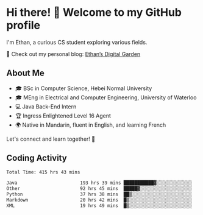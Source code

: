 # Hi there! 👋 Welcome to my GitHub profile  

I'm Ethan, a curious CS student exploring various fields.  

📌 Check out my personal blog: [Ethan’s Digital Garden](https://fortii2.github.io/)  

## About Me  
- 🎓 BSc in Computer Science, Hebei Normal University
- 🎓 MEng in Electrical and Computer Engineering, University of Waterloo
- 💻 Java Back-End Intern
- 🏆 Ingress Enlightened Level 16 Agent  
- 🌍 Native in Mandarin, fluent in English, and learning French  

Let's connect and learn together! 🚀  

## Coding Activity
<!--START_SECTION:waka-->

```txt
Total Time: 415 hrs 43 mins

Java                       193 hrs 39 mins ███████████▓░░░░░░░░░░░░░   46.58 %
Other                      92 hrs 45 mins  █████▓░░░░░░░░░░░░░░░░░░░   22.31 %
Python                     37 hrs 38 mins  ██▒░░░░░░░░░░░░░░░░░░░░░░   09.06 %
Markdown                   20 hrs 42 mins  █▒░░░░░░░░░░░░░░░░░░░░░░░   04.98 %
XML                        19 hrs 49 mins  █▒░░░░░░░░░░░░░░░░░░░░░░░   04.77 %
```

<!--END_SECTION:waka-->

